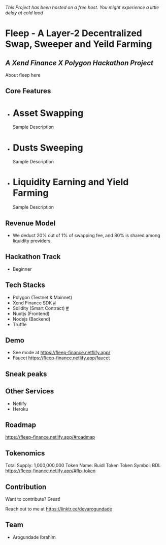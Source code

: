 *This Project has been hosted on a free host. You might experience a little delay at cold laod*

# Fleep - A Layer-2 Decentralized Swap, Sweeper and Yeild Farming
## _A Xend Finance X Polygon Hackathon Project_

About fleep here

## Core Features
- # Asset Swapping
    Sample Description
    
- # Dusts Sweeping
    Sample Description

- # Liquidity Earning and Yield Farming
    Sample Description

## Revenue Model
- We deduct 20% out of 1% of swapping fee, and 80% is shared among liquidity providers.

## Hackathon Track
- Beginner
  

## Tech Stacks

- Polygon (Testnet & Mainnet)
- Xend Finance SDK [#](https://github.com/devarogundade/fleep/tree/master/)
- Solidity (Smart Contract) [#](https://github.com/devarogundade/fleep/tree/master/contracts)
- Nuxtjs (Frontend)
- Nodejs (Backend) 
- Truffle

## Demo

- See mode at https://fleep-finance.netflify.app/
- Faucet https://fleep-finance.netlify.app/faucet

## Sneak peaks
   

## Other Services
- Netlify
- Heroku

## Roadmap
   https://fleep-finance.netlify.app/#roadmap

## Tokenomics
   Total Supply: 1,000,000,000
   Token Name: Buidl Token
   Token Symbol: BDL
   https://fleep-finance.netlify.app/#flp-token

## Contribution

Want to contribute? Great!

Reach out to me at https://linktr.ee/devarogundade

## Team
- Arogundade Ibrahim

